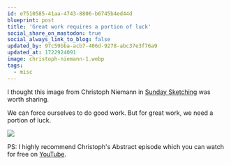 ```yaml
---
id: e7510585-41aa-4743-8806-b6745b4ed44d
blueprint: post
title: 'Great work requires a portion of luck'
social_share_on_mastodon: true
social_always_link_to_blog: false
updated_by: 97c59bba-acb7-406d-9278-abc37e3f76a9
updated_at: 1722924091
image: christoph-niemann-1.webp
tags:
  - misc
---
```

I thought this image from Christoph Niemann in [Sunday Sketching](https://literal.club/book/sunday-sketching-j62li) was worth sharing.

We can force ourselves to do good work. But for great work, we need a portion of luck.

![](https://sebastiandedeyne.com.test/assets/christoph-niemann-1.webp)

PS: I highly recommend Christoph's Abstract episode which you can watch for free on [YouTube](https://www.youtube.com/watch?v=q_k8fVNzbGU).